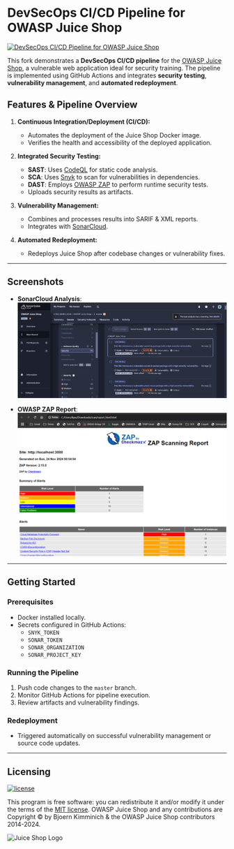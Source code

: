 # DevSecOps CI/CD Pipeline for OWASP Juice Shop
[![DevSecOps CI/CD Pipeline for OWASP Juice Shop](https://github.com/ilyasabdellaoui/juice-shop/actions/workflows/DevSecOps-pipeline.yml/badge.svg?branch=master)](https://github.com/ilyasabdellaoui/juice-shop/actions/workflows/DevSecOps-pipeline.yml)

This fork demonstrates a **DevSecOps CI/CD pipeline** for the [OWASP Juice Shop](https://github.com/juice-shop/juice-shop), a vulnerable web application ideal for security training. The pipeline is implemented using GitHub Actions and integrates **security testing**, **vulnerability management**, and **automated redeployment**.

## Features & Pipeline Overview
1. **Continuous Integration/Deployment (CI/CD):**
   - Automates the deployment of the Juice Shop Docker image.
   - Verifies the health and accessibility of the deployed application.

2. **Integrated Security Testing:**
   - **SAST**: Uses [CodeQL](https://github.com/github/codeql) for static code analysis.
   - **SCA**: Uses [Snyk](https://snyk.io/) to scan for vulnerabilities in dependencies.
   - **DAST**: Employs [OWASP ZAP](https://www.zaproxy.org/) to perform runtime security tests.
   - Uploads security results as artifacts.

3. **Vulnerability Management:**
   - Combines and processes results into SARIF & XML reports.
   - Integrates with [SonarCloud](https://sonarcloud.io/).

4. **Automated Redeployment:**
   - Redeploys Juice Shop after codebase changes or vulnerability fixes.

---

## Screenshots
- **SonarCloud Analysis**:  
  ![SonarCloud Analysis Screenshot](DevSecOps-Static-Outputs/sonarcloud-screenshot.png)

- **OWASP ZAP Report**:  
  ![OWASP ZAP HTML Report](DevSecOps-Static-Outputs/zap_report.png)

---

## Getting Started
### Prerequisites
- Docker installed locally.
- Secrets configured in GitHub Actions:
  - `SNYK_TOKEN`
  - `SONAR_TOKEN`
  - `SONAR_ORGANIZATION`
  - `SONAR_PROJECT_KEY`

### Running the Pipeline
1. Push code changes to the `master` branch.
2. Monitor GitHub Actions for pipeline execution.
3. Review artifacts and vulnerability findings.

### Redeployment
- Triggered automatically on successful vulnerability management or source code updates.

---

## Licensing

[![license](https://img.shields.io/github/license/bkimminich/juice-shop.svg)](LICENSE)

This program is free software: you can redistribute it and/or modify it under the terms of the [MIT license](LICENSE).
OWASP Juice Shop and any contributions are Copyright © by Bjoern Kimminich & the OWASP Juice Shop contributors
2014-2024.

![Juice Shop Logo](https://raw.githubusercontent.com/bkimminich/juice-shop/master/frontend/src/assets/public/images/JuiceShop_Logo_400px.png)
